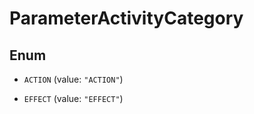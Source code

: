 

# ParameterActivityCategory

## Enum


* `ACTION` (value: `"ACTION"`)

* `EFFECT` (value: `"EFFECT"`)



